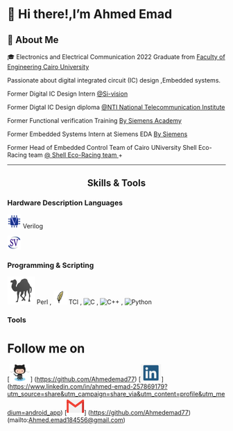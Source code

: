 <!-- Headers -->
# 👋 Hi there!,I’m Ahmed Emad 

## 🚀 About Me 
[comment]: <> (This is a comment, 
🎓 Graduated from Cairo University with a Bachelor's Degree in Electronics and Electrical Communication Engineering. 
<img src="https://github.com/ahmedemad77/ahmedemad77/Images/CUFE.png" width="25" draggable="false"> )

🎓 Electronics and Electrical Communication 2022 Graduate from <a href="http://eng.cu.edu.eg/ar/">Faculty of Engineering Cairo University</a>

Passionate about digital integrated circuit (IC) design ,Embedded systems.

Former Digital IC Design Intern <a href="https://tactful.ai/](https://www.nti.sci.eg/](https://www.si-vision.com/">@Si-vision </a>

Former Digtal IC Design diploma <a href="https://tactful.ai/](https://www.nti.sci.eg/">@NTI National Telecommunication Institute </a>

Former Functional verification Training <a href="https://eda.sw.siemens.com/en-US/"> By Siemens Academy</a> 

Former Embedded Systems Intern at Siemens EDA <a href="https://eda.sw.siemens.com/en-US/"> By Siemens </a>

Former Head of Embedded Control Team of Cairo UNiversity Shell Eco-Racing team <a href="https://eda.sw.siemens.com/en-US/](https://cu-eco.org/"> @ Shell Eco-Racing team </a>+


---

<h2 align="center">Skills & Tools</h2>


### Hardware Description Languages
![Verilog](Images/Verilog.png) Verilog 

![SystemVerilog](Images/SV.png) 


### Programming & Scripting 


![Perl](Images/Perl.png) Perl , 
![TCL](Images/tcl.png) TCl  , 
![C](https://img.shields.io/badge/c-%2300599C.svg?style=for-the-badge&logo=c&logoColor=white) , 
![C++](https://img.shields.io/badge/c++-%2300599C.svg?style=for-the-badge&logo=c%2B%2B&logoColor=white) , 
![Python](https://img.shields.io/badge/python-3670A0?style=for-the-badge&logo=python&logoColor=ffdd54) 

### Tools 


# Follow me on
[<img src='Images/Github.png' alt='github' height='40'>] (https://github.com/Ahmedemad77)  [<img src='Images/linkedin.png' alt='linkedin' height='40'>] (https://www.linkedin.com/in/ahmed-emad-257869179?utm_source=share&utm_campaign=share_via&utm_content=profile&utm_medium=android_app)
[<img src='Images/gmail.png' alt='gmail' height='40'>] (https://github.com/Ahmedemad77)(mailto:Ahmed.emad184556@gmail.com)  
